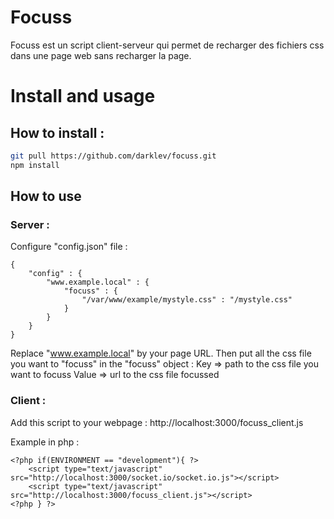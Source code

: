 # Focuss 

Focuss est un script client-serveur qui permet de recharger des fichiers css dans une page web sans recharger la page.

# Install and usage

## How to install :
```bash
git pull https://github.com/darklev/focuss.git
npm install
```
## How to use

### Server :

Configure "config.json" file :
```
{
	"config" : {
		"www.example.local" : {
			"focuss" : {
				"/var/www/example/mystyle.css" : "/mystyle.css"
			}
		}
	}
}
```

Replace "www.example.local" by your page URL.
Then put all the css file you want to "focuss" in the "focuss" object :
Key => path to the css file you want to focuss
Value => url to the css file focussed


### Client :

Add this script to your webpage :
http://localhost:3000/focuss_client.js

Example in php :
```php/html
<?php if(ENVIRONMENT == "development"){ ?>
    <script type="text/javascript" src="http://localhost:3000/socket.io/socket.io.js"></script>
    <script type="text/javascript" src="http://localhost:3000/focuss_client.js"></script>
<?php } ?>
```
